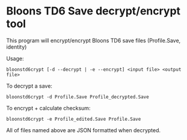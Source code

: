 # Bloons TD6 Save decrypt/encrypt tool

This program will encrypt/encrypt Bloons TD6 save files (Profile.Save, identity)

Usage:

```
bloonstd6crypt [-d --decrypt | -e --encrypt] <input file> <output file>
```


To decrypt a save:


```
bloonstd6crypt -d Profile.Save Profile_decrypted.Save 
```

To encrypt + calculate checksum:

```
bloonstd6crypt -e Profile_edited.Save Profile.Save 
```

All of files named above are JSON formatted when decrypted.

